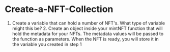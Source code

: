 # Create-a-NFT-Collection
1. Create a variable that can hold a number of NFT's. What type of variable might this be? 2. Create an object inside your mintNFT function that will hold the metadata for your NFTs.     The metadata values will be passed to the function as parameters. When the NFT is ready,     you will store it in the variable you created in step 1

